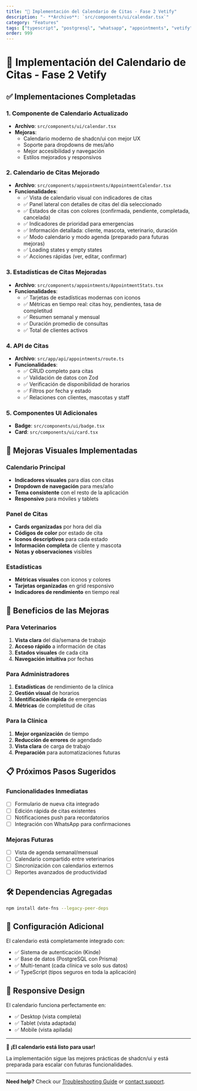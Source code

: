 ```yaml
---
title: "📅 Implementación del Calendario de Citas - Fase 2 Vetify"
description: "- **Archivo**: `src/components/ui/calendar.tsx`"
category: "Features"
tags: ["typescript", "postgresql", "whatsapp", "appointments", "vetify"]
order: 999
---
```


# 📅 Implementación del Calendario de Citas - Fase 2 Vetify

## ✅ Implementaciones Completadas

### 1. Componente de Calendario Actualizado
- **Archivo**: `src/components/ui/calendar.tsx`
- **Mejoras**: 
  - Calendario moderno de shadcn/ui con mejor UX
  - Soporte para dropdowns de mes/año
  - Mejor accesibilidad y navegación
  - Estilos mejorados y responsivos

### 2. Calendario de Citas Mejorado
- **Archivo**: `src/components/appointments/AppointmentCalendar.tsx`
- **Funcionalidades**:
  - ✅ Vista de calendario visual con indicadores de citas
  - ✅ Panel lateral con detalles de citas del día seleccionado
  - ✅ Estados de citas con colores (confirmada, pendiente, completada, cancelada)
  - ✅ Indicadores de prioridad para emergencias
  - ✅ Información detallada: cliente, mascota, veterinario, duración
  - ✅ Modo calendario y modo agenda (preparado para futuras mejoras)
  - ✅ Loading states y empty states
  - ✅ Acciones rápidas (ver, editar, confirmar)

### 3. Estadísticas de Citas Mejoradas
- **Archivo**: `src/components/appointments/AppointmentStats.tsx`
- **Funcionalidades**:
  - ✅ Tarjetas de estadísticas modernas con iconos
  - ✅ Métricas en tiempo real: citas hoy, pendientes, tasa de completitud
  - ✅ Resumen semanal y mensual
  - ✅ Duración promedio de consultas
  - ✅ Total de clientes activos

### 4. API de Citas
- **Archivo**: `src/app/api/appointments/route.ts`
- **Funcionalidades**:
  - ✅ CRUD completo para citas
  - ✅ Validación de datos con Zod
  - ✅ Verificación de disponibilidad de horarios
  - ✅ Filtros por fecha y estado
  - ✅ Relaciones con clientes, mascotas y staff

### 5. Componentes UI Adicionales
- **Badge**: `src/components/ui/badge.tsx`
- **Card**: `src/components/ui/card.tsx`

## 🎨 Mejoras Visuales Implementadas

### Calendario Principal
- **Indicadores visuales** para días con citas
- **Dropdown de navegación** para mes/año
- **Tema consistente** con el resto de la aplicación
- **Responsivo** para móviles y tablets

### Panel de Citas
- **Cards organizadas** por hora del día
- **Códigos de color** por estado de cita
- **Iconos descriptivos** para cada estado
- **Información completa** de cliente y mascota
- **Notas y observaciones** visibles

### Estadísticas
- **Métricas visuales** con iconos y colores
- **Tarjetas organizadas** en grid responsivo
- **Indicadores de rendimiento** en tiempo real

## 🚀 Beneficios de las Mejoras

### Para Veterinarios
1. **Vista clara** del día/semana de trabajo
2. **Acceso rápido** a información de citas
3. **Estados visuales** de cada cita
4. **Navegación intuitiva** por fechas

### Para Administradores
1. **Estadísticas** de rendimiento de la clínica
2. **Gestión visual** de horarios
3. **Identificación rápida** de emergencias
4. **Métricas** de completitud de citas

### Para la Clínica
1. **Mejor organización** de tiempo
2. **Reducción de errores** de agendado
3. **Vista clara** de carga de trabajo
4. **Preparación** para automatizaciones futuras

## 📋 Próximos Pasos Sugeridos

### Funcionalidades Inmediatas
- [ ] Formulario de nueva cita integrado
- [ ] Edición rápida de citas existentes
- [ ] Notificaciones push para recordatorios
- [ ] Integración con WhatsApp para confirmaciones

### Mejoras Futuras
- [ ] Vista de agenda semanal/mensual
- [ ] Calendario compartido entre veterinarios
- [ ] Sincronización con calendarios externos
- [ ] Reportes avanzados de productividad

## 🛠️ Dependencias Agregadas

```bash
npm install date-fns --legacy-peer-deps
```

## 🔧 Configuración Adicional

El calendario está completamente integrado con:
- ✅ Sistema de autenticación (Kinde)
- ✅ Base de datos (PostgreSQL con Prisma)
- ✅ Multi-tenant (cada clínica ve solo sus datos)
- ✅ TypeScript (tipos seguros en toda la aplicación)

## 📱 Responsive Design

El calendario funciona perfectamente en:
- ✅ Desktop (vista completa)
- ✅ Tablet (vista adaptada)
- ✅ Mobile (vista apilada)

---

**🎉 ¡El calendario está listo para usar!** 

La implementación sigue las mejores prácticas de shadcn/ui y está preparada para escalar con futuras funcionalidades. 

---

**Need help?** Check our [Troubleshooting Guide](../troubleshooting/common-issues.md) or [contact support](../../README.md#-support).